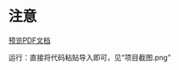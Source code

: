 # 注意

[预览PDF文档](https://wlhsdxn.github.io/pdfView/web/viewer.html?file=../../pdf/Design%20Patterns%20Assignment/README.pdf)

运行：直接将代码粘贴导入即可，见“项目截图.png”

